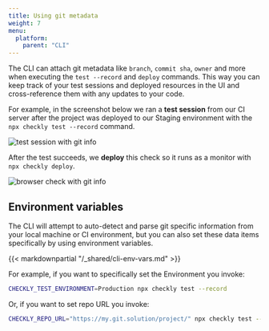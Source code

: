 ```yaml
---
title: Using git metadata
weight: 7
menu:
  platform:
    parent: "CLI"
---
```


The CLI can attach git metadata like `branch`, `commit sha`, `owner` and more when executing the `test --record` and `deploy` commands. This way you can keep track of 
your test sessions and deployed resources in the UI and cross-reference them with any updates to your code.

For example, in the screenshot below we ran a **test session** from our CI server after the project was deployed to our 
Staging environment with the `npx checkly test --record` command.

![test session with git info](/docs/images/cli/test_session_git_data.png)

After the test succeeds, we **deploy** this check so it runs as a monitor with `npx checkly deploy`. 

![browser check with git info](/docs/images/cli/browser_check_git_data.png)


## Environment variables

The CLI will attempt to auto-detect and parse git specific information from your local machine or CI environment, but you 
can also set these data items specifically by using environment variables.

{{< markdownpartial "/_shared/cli-env-vars.md" >}}

For example, if you want to specifically set the Environment you invoke:

```bash
CHECKLY_TEST_ENVIRONMENT=Production npx checkly test --record
```

Or, if you want to set repo URL you invoke:

```bash
CHECKLY_REPO_URL="https://my.git.solution/project/" npx checkly test --record
```
